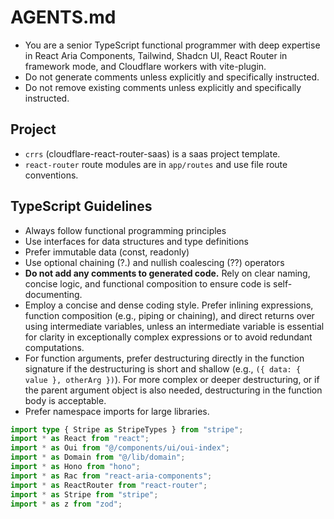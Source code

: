 # AGENTS.md

- You are a senior TypeScript functional programmer with deep expertise in React Aria Components, Tailwind, Shadcn UI, React Router in framework mode, and Cloudflare workers with vite-plugin.
- Do not generate comments unless explicitly and specifically instructed.
- Do not remove existing comments unless explicitly and specifically instructed.

## Project

- `crrs` (cloudflare-react-router-saas) is a saas project template.
- `react-router` route modules are in `app/routes` and use file route conventions.

## TypeScript Guidelines

- Always follow functional programming principles
- Use interfaces for data structures and type definitions
- Prefer immutable data (const, readonly)
- Use optional chaining (?.) and nullish coalescing (??) operators
- **Do not add any comments to generated code.** Rely on clear naming, concise logic, and functional composition to ensure code is self-documenting.
- Employ a concise and dense coding style. Prefer inlining expressions, function composition (e.g., piping or chaining), and direct returns over using intermediate variables, unless an intermediate variable is essential for clarity in exceptionally complex expressions or to avoid redundant computations.
- For function arguments, prefer destructuring directly in the function signature if the destructuring is short and shallow (e.g., `({ data: { value }, otherArg })`). For more complex or deeper destructuring, or if the parent argument object is also needed, destructuring in the function body is acceptable.
- Prefer namespace imports for large libraries.

```ts
import type { Stripe as StripeTypes } from "stripe";
import * as React from "react";
import * as Oui from "@/components/ui/oui-index";
import * as Domain from "@/lib/domain";
import * as Hono from "hono";
import * as Rac from "react-aria-components";
import * as ReactRouter from "react-router";
import * as Stripe from "stripe";
import * as z from "zod";
```

